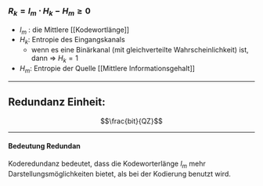 ### $R_{k}=l_{m}\cdot H_{k}-H_{m}\geq 0$

- $l_{m}$ : die Mittlere [[Kodewortlänge]] 
- $H_{k}$: Entropie des Eingangskanals 
	- wenn es eine Binärkanal (mit gleichverteilte Wahrscheinlichkeit) ist, dann => $H_{k}=1$
- $H_{m}$:  Entropie der Quelle [[Mittlere Informationsgehalt]]
---
## Redundanz Einheit:
$$\frac{bit}{QZ}$$

---

#### Bedeutung Redundan
Koderedundanz bedeutet, dass die Kodeworterlänge $l_{m}$ mehr Darstellungsmöglichkeiten bietet, als bei der Kodierung benutzt wird.
